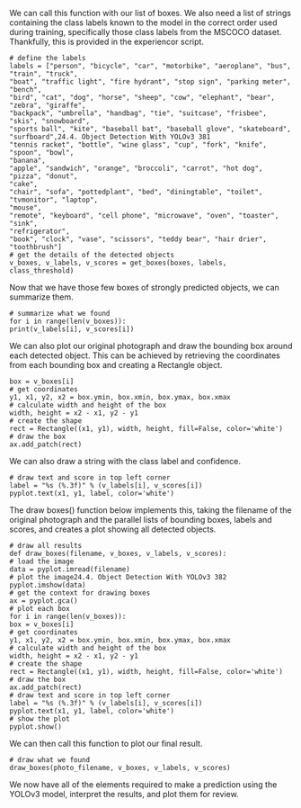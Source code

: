 We can call this function with our list of boxes. We also need a list of strings containing
the class labels known to the model in the correct order used during training, specifically those
class labels from the MSCOCO dataset. Thankfully, this is provided in the experiencor script.
```
# define the labels
labels = ["person", "bicycle", "car", "motorbike", "aeroplane", "bus", "train", "truck",
"boat", "traffic light", "fire hydrant", "stop sign", "parking meter", "bench",
"bird", "cat", "dog", "horse", "sheep", "cow", "elephant", "bear", "zebra", "giraffe",
"backpack", "umbrella", "handbag", "tie", "suitcase", "frisbee", "skis", "snowboard",
"sports ball", "kite", "baseball bat", "baseball glove", "skateboard", "surfboard",24.4. Object Detection With YOLOv3 381
"tennis racket", "bottle", "wine glass", "cup", "fork", "knife", "spoon", "bowl",
"banana",
"apple", "sandwich", "orange", "broccoli", "carrot", "hot dog", "pizza", "donut",
"cake",
"chair", "sofa", "pottedplant", "bed", "diningtable", "toilet", "tvmonitor", "laptop",
"mouse",
"remote", "keyboard", "cell phone", "microwave", "oven", "toaster", "sink",
"refrigerator",
"book", "clock", "vase", "scissors", "teddy bear", "hair drier", "toothbrush"]
# get the details of the detected objects
v_boxes, v_labels, v_scores = get_boxes(boxes, labels, class_threshold)
```

Now that we have those few boxes of strongly predicted objects, we can summarize them.
```
# summarize what we found
for i in range(len(v_boxes)):
print(v_labels[i], v_scores[i])
```

We can also plot our original photograph and draw the bounding box around each detected
object. This can be achieved by retrieving the coordinates from each bounding box and creating
a Rectangle object.

```
box = v_boxes[i]
# get coordinates
y1, x1, y2, x2 = box.ymin, box.xmin, box.ymax, box.xmax
# calculate width and height of the box
width, height = x2 - x1, y2 - y1
# create the shape
rect = Rectangle((x1, y1), width, height, fill=False, color='white')
# draw the box
ax.add_patch(rect)
```

We can also draw a string with the class label and confidence.
```
# draw text and score in top left corner
label = "%s (%.3f)" % (v_labels[i], v_scores[i])
pyplot.text(x1, y1, label, color='white')
```

The draw boxes() function below implements this, taking the filename of the original
photograph and the parallel lists of bounding boxes, labels and scores, and creates a plot
showing all detected objects.

```
# draw all results
def draw_boxes(filename, v_boxes, v_labels, v_scores):
# load the image
data = pyplot.imread(filename)
# plot the image24.4. Object Detection With YOLOv3 382
pyplot.imshow(data)
# get the context for drawing boxes
ax = pyplot.gca()
# plot each box
for i in range(len(v_boxes)):
box = v_boxes[i]
# get coordinates
y1, x1, y2, x2 = box.ymin, box.xmin, box.ymax, box.xmax
# calculate width and height of the box
width, height = x2 - x1, y2 - y1
# create the shape
rect = Rectangle((x1, y1), width, height, fill=False, color='white')
# draw the box
ax.add_patch(rect)
# draw text and score in top left corner
label = "%s (%.3f)" % (v_labels[i], v_scores[i])
pyplot.text(x1, y1, label, color='white')
# show the plot
pyplot.show()
```

We can then call this function to plot our final result.

```
# draw what we found
draw_boxes(photo_filename, v_boxes, v_labels, v_scores)
```

We now have all of the elements required to make a prediction using the YOLOv3 model,
interpret the results, and plot them for review. 